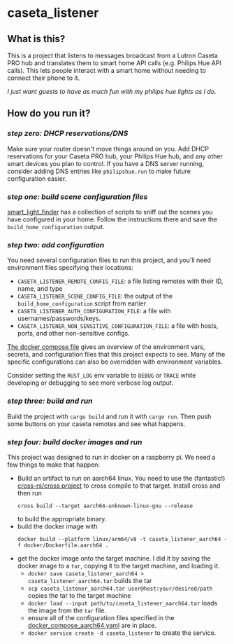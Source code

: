 # caseta_listener

## What is this?

This is a project that listens to messages broadcast from a Lutron Caseta PRO hub and translates them to smart home API calls (e.g. Philips Hue API calls). This lets people interact with a smart home without needing to connect their phone to it.

_I just want guests to have as much fun with my philips hue lights as I do._

## How do you run it?

### _step zero: DHCP reservations/DNS_

Make sure your router doesn't move things around on you. Add DHCP reservations for your Caseta PRO hub, your Philips Hue hub, and any other smart devices you plan to control. If you have a DNS server running, consider adding DNS entries like `philipshue.run` to make future configuration easier.

### _step one: build scene configuration files_

[smart_light_finder](https://github.com/dkulla01/smart_light_finder) has a collection of scripts to sniff out the scenes you have configured in your home. Follow the instructions there and save the `build_home_configuration` output.

### _step two: add configuration_

You need several configuration files to run this project, and you'll need environment files specifying their locations:

- `CASETA_LISTENER_REMOTE_CONFIG_FILE`: a file listing remotes with their ID, name, and type
- `CASETA_LISTENER_SCENE_CONFIG_FILE`: the output of the `build_home_configuration` script from earlier
- `CASETA_LISTENER_AUTH_CONFIGURATION_FILE`: a file with usernames/passwords/keys.
- `CASETA_LISTENER_NON_SENSITIVE_CONFIGURATION_FILE`: a file with hosts, ports, and other non-sensitive configs.

[The docker compose file](docker/docker_compose_aarch64.yaml) gives an overview of the environment vars, secrets, and configuration files that this project expects to see. Many of the specific configurations can also be overridden with environment variables.

Consider setting the `RUST_LOG` env variable to `DEBUG` or `TRACE` while developing or debugging to see more verbose log output.

### _step three: build and run_

Build the project with `cargo build` and run it with `cargo run`. Then push some buttons on your caseta remotes and see what happens.

### _step four: build docker images and run_

This project was designed to run in docker on a raspberry pi. We need a few things to make that happen:

- Build an artifact to run on aarch64 linux. You need to use the (fantastic!) [cross-rs/cross project](https://github.com/cross-rs/cross) to cross compile to that target. Install cross and then run
  ```commandline
  cross build --target aarch64-unknown-linux-gnu --release
  ```
  to build the appropriate binary.
- build the docker image with
  ```commandline
  docker build --platform linux/arm64/v8 -t caseta_listener_aarch64 -f docker/Dockerfile.aarch64 .
  ```
- get the docker image onto the target machine. I did it by saving the docker image to a `tar`, copying it to the target machine, and loading it.
  - `docker save caseta_listener_aarch64 > caseta_listener_aarch64.tar` builds the tar
  - `scp caseta_listener_aarch64.tar user@host:your/desired/path` copies the tar to the target machine
  - `docker load --input path/to/caseta_listener_aarch64.tar` loads the image from the `tar` file.
  - ensure all of the configuration files specified in the [docker_compose_aarch64.yaml](docker/docker_compose_aarch64.yaml) are in place.
  - `docker service create -d caseta_listener` to create the service.

